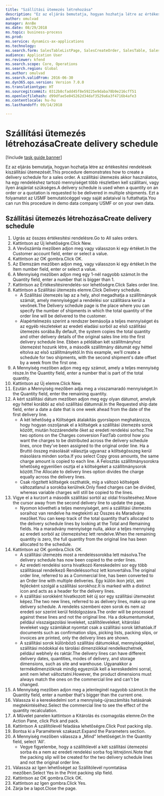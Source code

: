 ```yaml
--- 
title: "Szállítási ütemezés létrehozása"
description: "Ez az eljárás bemutatja, hogyan hozhatja létre az értékesítési rendelések kiszállítási ütemezését."
author: omulvad
manager: AnnBe
ms.date: 08/29/2018
ms.topic: business-process
ms.prod: 
ms.service: dynamics-ax-applications
ms.technology: 
ms.search.form: SalesTableListPage, SalesCreateOrder, SalesTable, SalesDeliverySchedule, SalesEditLines,  SrsReportViewerForm
audience: Application User
ms.reviewer: kfend
ms.search.scope: Core, Operations
ms.search.region: Global
ms.author: omulvad
ms.search.validFrom: 2016-06-30
ms.dyn365.ops.version: Version 7.0.0
ms.translationtype: HT
ms.sourcegitcommit: 0312b8cfadd45f8e59225e9daba78b9e216cff51
ms.openlocfilehash: d99dfae5e045262d34daf3529a6a3f4716b4afe3
ms.contentlocale: hu-hu
ms.lasthandoff: 09/14/2018

---
```

# <a name="create-delivery-schedule"></a><span data-ttu-id="ed15f-103">Szállítási ütemezés létrehozása</span><span class="sxs-lookup"><span data-stu-id="ed15f-103">Create delivery schedule</span></span>

[!include [task guide banner](../../includes/task-guide-banner.md)]

<span data-ttu-id="ed15f-104">Ez az eljárás bemutatja, hogyan hozhatja létre az értékesítési rendelések kiszállítási ütemezését.</span><span class="sxs-lookup"><span data-stu-id="ed15f-104">This procedure demonstrates how to create a delivery schedule for a sales order.</span></span> <span data-ttu-id="ed15f-105">A szállítási ütemezés akkor használatos, ha egy rendeléshez tartozó mennyiséget több részletben kell szállítani, vagy ilyen árajánlat szükséges.</span><span class="sxs-lookup"><span data-stu-id="ed15f-105">A delivery schedule is used when a quantity on an order or a quotation is requested to be delivered in multiple shipments.</span></span> <span data-ttu-id="ed15f-106">Ezt a folyamatot az USMF bemutatócéggel vagy saját adataival is futtathatja.</span><span class="sxs-lookup"><span data-stu-id="ed15f-106">You can run this procedure in demo data company USMF or on your own data.</span></span>


## <a name="create-delivery-schedule"></a><span data-ttu-id="ed15f-107">Szállítási ütemezés létrehozása</span><span class="sxs-lookup"><span data-stu-id="ed15f-107">Create delivery schedule</span></span>
1. <span data-ttu-id="ed15f-108">Ugrás az összes értékesítési rendelésre.</span><span class="sxs-lookup"><span data-stu-id="ed15f-108">Go to All sales orders.</span></span>
2. <span data-ttu-id="ed15f-109">Kattintson az Új lehetőségre.</span><span class="sxs-lookup"><span data-stu-id="ed15f-109">Click New.</span></span>
3. <span data-ttu-id="ed15f-110">A Vevőszámla mezőben adjon meg vagy válasszon ki egy értéket.</span><span class="sxs-lookup"><span data-stu-id="ed15f-110">In the Customer account field, enter or select a value.</span></span>
4. <span data-ttu-id="ed15f-111">Kattintson az OK gombra.</span><span class="sxs-lookup"><span data-stu-id="ed15f-111">Click OK.</span></span>
5. <span data-ttu-id="ed15f-112">Az Elemszám mezőben adjon meg, vagy válasszon ki egy értéket.</span><span class="sxs-lookup"><span data-stu-id="ed15f-112">In the Item number field, enter or select a value.</span></span>
6. <span data-ttu-id="ed15f-113">A Mennyiség mezőben adjon meg egy 1-nél nagyobb számot.</span><span class="sxs-lookup"><span data-stu-id="ed15f-113">In the Quantity field, enter a number that is bigger than 1.</span></span>
7. <span data-ttu-id="ed15f-114">Kattintson az Értékesítésirendelés-sor lehetőségre.</span><span class="sxs-lookup"><span data-stu-id="ed15f-114">Click Sales order line.</span></span>
8. <span data-ttu-id="ed15f-115">Kattintson a Szállítási ütemezés elemre.</span><span class="sxs-lookup"><span data-stu-id="ed15f-115">Click Delivery schedule.</span></span>
    * <span data-ttu-id="ed15f-116">A Szállítási ütemezés lap az a hely, ahol megadhatja a szállítmányok számát, amely mennyiséggel a rendelési sor szállításra kerül a vevőnek.</span><span class="sxs-lookup"><span data-stu-id="ed15f-116">The Delivery schedule page is the place where you can specify the number of shipments in which the total quantity of the order line will be delivered to the customer.</span></span>    
    * <span data-ttu-id="ed15f-117">Alapértelmezés szerint a rendszer bemásolja a teljes mennyiséget és az egyéb részleteket az eredeti eladási sorból az első szállítási ütemezés sorába.</span><span class="sxs-lookup"><span data-stu-id="ed15f-117">By default, the system copies the total quantity and other delivery details of the original sales line into the first delivery schedule line.</span></span> <span data-ttu-id="ed15f-118">Ebben a példában két szállítmányhoz ütemezést hozunk létre, a második szállítmány dátumát egy héttel eltolva az első szállítmányétól.</span><span class="sxs-lookup"><span data-stu-id="ed15f-118">In this example, we’ll create a schedule for two shipments, with the second shipment's date offset by a week from the first one.</span></span>  
9. <span data-ttu-id="ed15f-119">A Mennyiség mezőben adjon meg egy számot, amely a teljes mennyiség része.</span><span class="sxs-lookup"><span data-stu-id="ed15f-119">In the Quantity field, enter a number that is part of the total quantity.</span></span>
10. <span data-ttu-id="ed15f-120">Kattintson az Új elemre.</span><span class="sxs-lookup"><span data-stu-id="ed15f-120">Click New.</span></span>
11. <span data-ttu-id="ed15f-121">Ezután a Mennyiség mezőben adja meg a visszamaradó mennyiséget.</span><span class="sxs-lookup"><span data-stu-id="ed15f-121">In the Quantity field, enter the remaining quantity.</span></span>
12. <span data-ttu-id="ed15f-122">A kért szállítási dátum mezőben adjon meg egy olyan dátumot, amelyik egy héttel korábbi az első szállítási dátumnál.</span><span class="sxs-lookup"><span data-stu-id="ed15f-122">In the Requested ship date field, enter a date a date that is one week ahead from the date of the first delivery line.</span></span>
    * <span data-ttu-id="ed15f-123">A két lehetőség a Költségek átalakítás gyorslapon meghatározza, hogy hogyan oszoljanak el a költségek a szállítási ütemezés sorok között, miután hozzárendelte őket az eredeti rendelési sorhoz.</span><span class="sxs-lookup"><span data-stu-id="ed15f-123">The two options on the Charges conversion FastTab control how you want the charges to be distributed across the delivery schedule lines, once they’ve been assigned to the original order line.</span></span> <span data-ttu-id="ed15f-124">Ha a Bruttó összeg másolását választja ugyanaz a költségösszeg kerül másolásra minden sorba.</span><span class="sxs-lookup"><span data-stu-id="ed15f-124">If you select Copy gross amounts, the same charge amount is copied to each line.</span></span> <span data-ttu-id="ed15f-125">A Felosztás szállítmánysorokra lehetőség egyenlően osztja el a költségeket a szállítmánysorok között.</span><span class="sxs-lookup"><span data-stu-id="ed15f-125">The Allocate to delivery lines option divides the charge equally across the delivery lines.</span></span>  
    * <span data-ttu-id="ed15f-126">Csak rögzített költségek oszthatók, míg a változó költségek változatlanul a sorokba kerülnek.</span><span class="sxs-lookup"><span data-stu-id="ed15f-126">Only fixed charges can be divided, whereas variable charges will still be copied to the lines.</span></span>  
13. <span data-ttu-id="ed15f-127">Vigye el a kurzort a második szállítási sortól az oldal frissítéséhez.</span><span class="sxs-lookup"><span data-stu-id="ed15f-127">Move the cursor away from the second delivery line to update the page.</span></span>
    * <span data-ttu-id="ed15f-128">Nyomon követheti a teljes mennyiséget, ami a szállítási ütemezés soraihoz van rendelve ha megtekinti az Összes és Maradvány mezőket.</span><span class="sxs-lookup"><span data-stu-id="ed15f-128">You can keep track of the total quantity that’s allocated to the delivery schedule lines by looking at the Total and Remaining fields.</span></span> <span data-ttu-id="ed15f-129">Ha a maradvány mennyisége nulla, akkor a teljes mennyiség az eredeti sorból az ütemezéshez lett rendelve.</span><span class="sxs-lookup"><span data-stu-id="ed15f-129">When the remaining quantity is zero, the full quantity from the original line has been allocated to the schedule.</span></span>   
14. <span data-ttu-id="ed15f-130">Kattintson az OK gombra.</span><span class="sxs-lookup"><span data-stu-id="ed15f-130">Click OK.</span></span>
    * <span data-ttu-id="ed15f-131">A szállítási ütemezés most a rendeléssorokba lett másolva.</span><span class="sxs-lookup"><span data-stu-id="ed15f-131">The delivery schedule has now been copied to the order lines.</span></span>   
    * <span data-ttu-id="ed15f-132">Az eredeti rendelési sorra hivatkozó Kereskedelmi sor egy több szállítással rendelkező Rendeléssorhoz lett konvertálva.</span><span class="sxs-lookup"><span data-stu-id="ed15f-132">The original order line, referred to as a Commercial line, has been converted to an Order line with multiple deliveries.</span></span> <span data-ttu-id="ed15f-133">Egy külön ikon jelzi, ami fejlécként szolgál a szállítási sorokhoz.</span><span class="sxs-lookup"><span data-stu-id="ed15f-133">It is marked with a distinct icon and acts as a header for the delivery lines.</span></span>  
    * <span data-ttu-id="ed15f-134">A szállítási sorokként hivatkozott két új sor egy szállítási ütemezést képez.</span><span class="sxs-lookup"><span data-stu-id="ed15f-134">The two new lines, referred to as delivery lines, make up one delivery schedule.</span></span> <span data-ttu-id="ed15f-135">A rendelés szembeni ezen sorok és nem az eredeti sor szerint kerül feldolgozásra.</span><span class="sxs-lookup"><span data-stu-id="ed15f-135">The order will be processed against these lines and not the original line.</span></span> <span data-ttu-id="ed15f-136">Ha a dokumentumokat, például visszaigazolási leveleket, szállítóleveleket, kitárolási leveleket vagy számlákat nyomtat csak a szállítási sorok láthatóak.</span><span class="sxs-lookup"><span data-stu-id="ed15f-136">If documents such as confirmation slips, picking lists, packing slips, or invoices are printed, only the delivery lines are shown.</span></span>   
    * <span data-ttu-id="ed15f-137">A szállítási sorok különböző szállítási dátumokkal, mennyiségekkel, szállítási módokkal és tárolási dimenziókkal rendelkezhetnek, például webhely és raktár.</span><span class="sxs-lookup"><span data-stu-id="ed15f-137">The delivery lines can have different delivery dates, quantities, modes of delivery, and storage dimensions, such as site and warehouse.</span></span> <span data-ttu-id="ed15f-138">Ugyanakkor a termékdimenzióknak mindig egyezniük kell a kereskedelmi sorral, amit nem lehet változtatni.</span><span class="sxs-lookup"><span data-stu-id="ed15f-138">However, the product dimensions must always match the ones on the commercial line and can't be changed.</span></span>  
15. <span data-ttu-id="ed15f-139">A Mennyiség mezőben adjon meg a jelenleginél nagyobb számot.</span><span class="sxs-lookup"><span data-stu-id="ed15f-139">In the Quantity field, enter a number that's bigger than the current one.</span></span>
16. <span data-ttu-id="ed15f-140">Válassza ki a kereskedelmi sort a mennyiség-újraszámítás hatásának megtekintéséhez.</span><span class="sxs-lookup"><span data-stu-id="ed15f-140">Select the commercial line to see the effect of the quantity recalculation.</span></span>
17. <span data-ttu-id="ed15f-141">A Művelet panelen kattintson a Kitárolás és csomagolás elemre.</span><span class="sxs-lookup"><span data-stu-id="ed15f-141">On the Action Pane, click Pick and pack.</span></span>
18. <span data-ttu-id="ed15f-142">Kattintson A szállítólevél feladása lehetőségre.</span><span class="sxs-lookup"><span data-stu-id="ed15f-142">Click Post packing slip.</span></span>
19. <span data-ttu-id="ed15f-143">Bontsa ki a Paraméterek szakaszt.</span><span class="sxs-lookup"><span data-stu-id="ed15f-143">Expand the Parameters section.</span></span>
20. <span data-ttu-id="ed15f-144">A Mennyiség mezőben válassza a „Mind” lehetőséget.</span><span class="sxs-lookup"><span data-stu-id="ed15f-144">In the Quantity field, select 'All'.</span></span>
    * <span data-ttu-id="ed15f-145">Vegye figyelembe, hogy a szállítólevél a két szállítási ütemezési sorba és a nem az eredeti rendelési sorba fog létrejönni.</span><span class="sxs-lookup"><span data-stu-id="ed15f-145">Note that the packing slip will be created for the two delivery schedule lines and not the original order line.</span></span>  
21. <span data-ttu-id="ed15f-146">Válassza az Igen lehetőséget az Szállítólevél nyomtatása mezőben.</span><span class="sxs-lookup"><span data-stu-id="ed15f-146">Select Yes in the Print packing slip field.</span></span>
22. <span data-ttu-id="ed15f-147">Kattintson az OK gombra.</span><span class="sxs-lookup"><span data-stu-id="ed15f-147">Click OK.</span></span>
23. <span data-ttu-id="ed15f-148">Kattintson az Igen gombra.</span><span class="sxs-lookup"><span data-stu-id="ed15f-148">Click Yes.</span></span>
24. <span data-ttu-id="ed15f-149">Zárja be a lapot.</span><span class="sxs-lookup"><span data-stu-id="ed15f-149">Close the page.</span></span>


